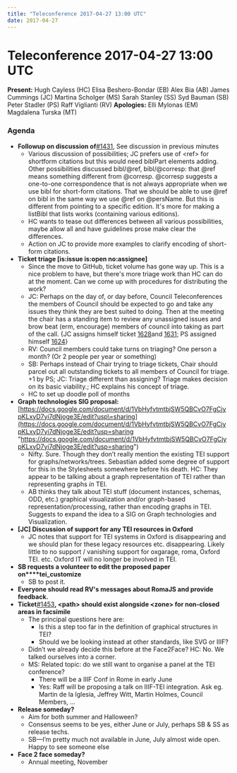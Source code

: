 ```yaml
---
title: "Teleconference 2017-04-27 13:00 UTC"
date: 2017-04-27
---
```

# Teleconference 2017-04-27 13:00 UTC





**Present:**
Hugh Cayless (HC)
Elisa Beshero\-Bondar (EB)
Alex Bia (AB)
James Cummings (JC)
Martina Scholger (MS)
Sarah Stanley (SS)
Syd Bauman (SB)
Peter Stadler (PS)
Raff Viglianti (RV)
**Apologies:**
Elli Mylonas (EM)
Magdalena Turska (MT)

### Agenda



* **Followup on discussion of**[\#1431](https://github.com/TEIC/TEI/issues/1431 "#1431"), See discussion in previous minutes
	+ Various discussion of possibilities; JC prefers use of \<ref\> for shortform citations
	 but this would need biblPart elements adding. Other possibilities discussed bibl/@ref,
	 bibl/@corresp: that @ref means something different from @corresp. @corresp suggests
	 a one\-to\-one correspondence that is not always appropriate when we use bibl for short\-form
	 citations. That we should be able to use @ref on bibl in the same way we use @ref
	 on @persName. But this is different from pointing to a specific edition. It's more
	 for making a listBibl that lists works (containing various editions).
	+ HC wants to tease out differences between all various possibilities, maybe allow all
	 and have guidelines prose make clear the differences.
	+ Action on JC to provide more examples to clarify encoding of short\-form citations.
* **Ticket triage \[is:issue is:open no:assignee]**
	+ Since the move to GitHub, ticket volume has gone way up. This is a nice problem to
	 have, but there's more triage work than HC can do at the moment. Can we come up with
	 procedures for distributing the work?
	+ JC: Perhaps on the day of, or day before, Council Teleconferences the members of Council
	 should be expected to go and take any issues they think they are best suited to doing.
	 Then at the meeting the chair has a standing item to review any unassigned issues
	 and brow beat (erm, encourage) members of council into taking as part of the call.
	 {JC assigns himself ticket [1628](https://github.com/TEIC/TEI/issues/1628 "1628")and [1631](https://github.com/TEIC/TEI/issues/1631 "1631"); PS assigned himself [1624](https://github.com/TEIC/TEI/issues/1624 "1624")}
	+ RV: Council members could take turns on triaging? One person a month? (Or 2 people
	 per year or something)
	+ SB: Perhaps instead of Chair trying to triage tickets, Chair should parcel out all
	 outstanding tickets to all members of Council for triage. \+1 by PS; JC: Triage different
	 than assigning? Triage makes decision on its basic viability.; HC explains his concept
	 of triage.
	+ HC to set up doodle poll of months
* **Graph technologies SIG proposal:**[https://docs.google.com/document/d/1VbHyfvtmtbjSW5QBCvO7FgCjypKLxyD7yi7dNjoge3E/edit?usp\=sharing](https://docs.google.com/document/d/1VbHyfvtmtbjSW5QBCvO7FgCjypKLxyD7yi7dNjoge3E/edit?usp=sharing "https://docs.google.com/document/d/1VbHyfvtmtbjSW5QBCvO7FgCjypKLxyD7yi7dNjoge3E/edit?usp=sharing")
	+ Nifty. Sure. Though they don’t really mention the existing TEI support for graphs/networks/trees.
	 Sebastian added some degree of support for this in the Stylesheets somewhere before
	 his death. HC: They appear to be talking about a graph representation of TEI rather
	 than representing graphs *in* TEI.
	+ AB thinks they talk about TEI stuff (document instances, schemas, ODD, etc.) graphical
	 visualization and/or graph\-based representation/processing, rather than encoding graphs
	 in TEI. Suggests to expand the idea to a SIG on Graph technologies and Visualization.
* **\[JC] Discussion of support for any TEI resources in Oxford**
	+ JC notes that support for TEI systems in Oxford is disappearing and we should plan
	 for these legacy resources etc. disappearing. Likely little to no support / vanishing
	 support for oxgarage, roma, Oxford TEI. etc. Oxford IT will no longer be involved
	 in TEI.
* **SB requests a volunteer to edit the proposed paper on****tei\_customize**
	+ SB to post it.
* **Everyone should read RV's messages about RomaJS and provide feedback.**
* **Ticket**[\#1453](https://github.com/TEIC/TEI/issues/1453 "#1453")**, \<path\> should exist alongside \<zone\> for non\-closed areas in facsimile**
	+ The principal questions here are:
		- Is this a step too far in the definition of graphical structures in TEI?
		- Should we be looking instead at other standards, like SVG or IIIF?
	+ Didn’t we already decide this before at the Face2Face? HC: No. We talked ourselves
	 into a corner.
	+ MS: Related topic: do we still want to organise a panel at the TEI conference?
		- There will be a IIIF Conf in Rome in early June
		- Yes: Raff will be proposing a talk on IIIF\-TEI integration. Ask eg. Martin de la Iglesia,
		 Jeffrey Witt, Martin Holmes, Council Members, …
* **Release someday?**
	+ Aim for both summer and Halloween?
	+ Consensus seems to be yes, either June or July, perhaps SB \& SS as release techs.
	+ SB—I’m pretty much not available in June, July almost wide open. Happy to see someone
	 else
* **Face 2 face someday?**
	+ Annual meeting, November








